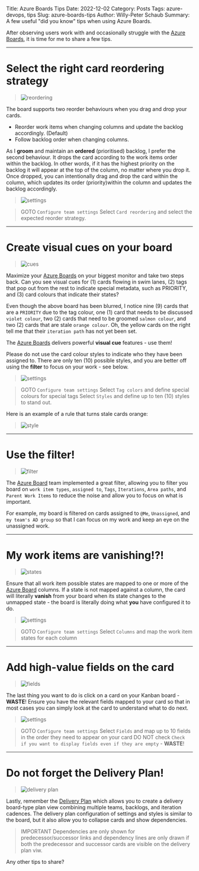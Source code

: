 Title: Azure Boards Tips
Date: 2022-12-02
Category: Posts 
Tags: azure-devops, tips
Slug: azure-boards-tips
Author: Willy-Peter Schaub
Summary: A few useful "did you know" tips when using Azure Boards.

After observing users work with and occasionally struggle with the [Azure Boards](https://azure.microsoft.com/en-ca/products/devops/boards/), it is time for me to share a few tips.

---

# Select the right card reordering strategy

> ![reordering](../images/azure-boards-tips-1.png) 

The board supports two reorder behaviours when you drag and drop your cards. 

- Reorder work items when changing columns and update the backlog accordingly. (Default)
- Follow backlog order when changing columns.

As I **groom** and maintain an **ordered** (prioritised) backlog, I prefer the second behaviour. It drops the card according to the work items order within the backlog. In other words, if it has the highest priority on the backlog it will appear at the top of the column, no matter where you drop it. Once dropped, you can intentionally drag and drop the card within the column, which updates its order (priority)within the column and updates the backlog accordingly.

> ![settings](../images/azure-boards-tips-0.png) 

> GOTO ```Configure team settings```
> Select ```Card reordering``` and select the expected reorder strategy.

---

# Create visual cues on your board

> ![cues](../images/azure-boards-tips-2.png) 

Maximize your [Azure Boards](https://azure.microsoft.com/en-ca/products/devops/boards/) on your biggest monitor and take two steps back. Can you see visual cues for (1) cards flowing in swim lanes, (2) tags that pop out from the rest to indicate special metadata, such as PRIORITY, and (3) card colours that indicate their states?

Even though the above board has been blurred, I notice nine (9) cards that are a ```PRIORITY``` due to the tag colour, one (1) card that needs to be discussed ```violet colour```, two (2) cards that need to be groomed ```salmon colour```, and two (2) cards that are stale ```orange colour```. Oh, the yellow cards on the right tell me that their ```iteration path``` has not yet been set.

The [Azure Boards](https://azure.microsoft.com/en-ca/products/devops/boards/) delivers powerful **visual cue** features - use them! 

Please do not use the card colour styles to indicate who they have been assigned to. There are only ten (10) possible styles, and you are better off using the **filter** to focus on your work - see below.

> ![settings](../images/azure-boards-tips-0.png) 

> GOTO ```Configure team settings```
> Select ```Tag colors``` and define special colours for special tags
> Select ```Styles``` and define up to ten (10) styles to stand out.

Here is an example of a rule that turns stale cards orange:

> ![style](../images/azure-boards-tips-7.png) 

---

# Use the filter!

> ![filter](../images/azure-boards-tips-3.png) 

The [Azure Board](https://azure.microsoft.com/en-ca/products/devops/boards/) team implemented a great filter, allowing you to filter you board on ```work item types```, ```assigned to```, ```Tags```, ```Iterations```, ```Area paths```, and ```Parent Work Items``` to reduce the noise and allow you to focus on what is important. 

For example, my board is filtered on cards assigned to ```@Me```, ```Unassigned```, and ```my team's AD group``` so that I can focus on my work and keep an eye on the unassigned work. 

---

# My work items are vanishing!?! 

> ![states](../images/azure-boards-tips-6.png) 

Ensure that all work item possible states are mapped to one or more of the [Azure Board](https://azure.microsoft.com/en-ca/products/devops/boards/) columns. If a state is not mapped against a column, the card will literally **vanish** from your board when its state changes to the unmapped state - the board is literally doing what **you** have configured it to do.

> ![settings](../images/azure-boards-tips-0.png) 

> GOTO ```Configure team settings```
> Select ```Columns``` and map the work item states for each column

---

# Add high-value fields on the card

> ![fields](../images/azure-boards-tips-4.png) 

The last thing you want to do is click on a card on your Kanban board - **WASTE**! Ensure you have the relevant fields mapped to your card so that in most cases you can simply look at the card to understand what to do next. 

> ![settings](../images/azure-boards-tips-0.png) 

> GOTO ```Configure team settings```
> Select ```Fields``` and map up to 10 fields in the order they need to appear on your card
> DO NOT check ```Check if you want to display fields even if they are empty``` - **WASTE**!

---

# Do not forget the Delivery Plan!

> ![delivery plan](../images/azure-boards-tips-5.png) 

Lastly, remember the [Delivery Plan](https://learn.microsoft.com/en-in/azure/devops/boards/plans/review-team-plans?view=azure-devops) which allows you to create a delivery board-type plan view combining multiple teams, backlogs, and iteration cadences. The delivery plan configuration of settings and styles is similar to the board, but it also allow you to collapse cards and show dependencies.

> IMPORTANT
> Dependencies are only shown for predecessor/successor links and dependency lines are only drawn if both the predecessor and successor cards are visible on the delivery plan viw.

Any other tips to share?

